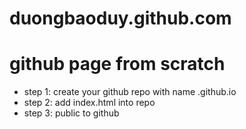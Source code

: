 # duongbaoduy.github.com

# github page from scratch
- step 1: create your github repo with name <name>.github.io
- step 2: add index.html into repo
- step 3: public to github